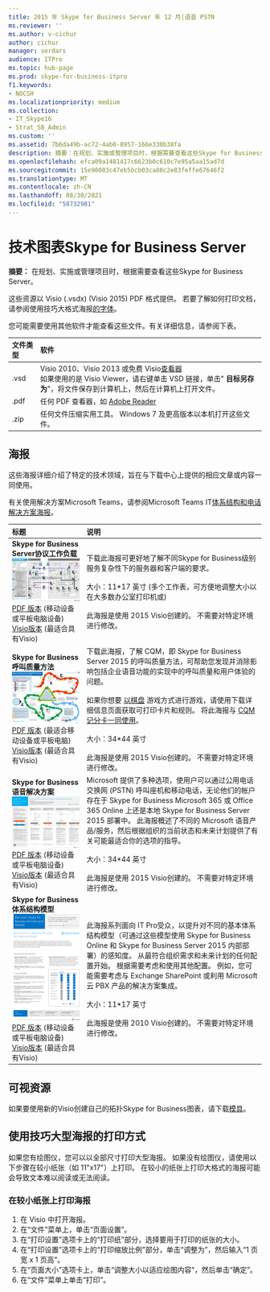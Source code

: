 ```yaml
---
title: 2015 年 Skype for Business Server 年 12 月|语音 PSTN
ms.reviewer: ''
ms.author: v-cichur
author: cichur
manager: serdars
audience: ITPro
ms.topic: hub-page
ms.prod: skype-for-business-itpro
f1.keywords:
- NOCSH
ms.localizationpriority: medium
ms.collection:
- IT_Skype16
- Strat_SB_Admin
ms.custom: ''
ms.assetid: 7b6da49b-ac72-4ab0-8957-166e330b38fa
description: 摘要：在规划、实施或管理项目时，根据需要查看这些Skype for Business Server。
ms.openlocfilehash: efca09a1481417c6623b0c610c7e95a5aa15ad7d
ms.sourcegitcommit: 15e90083c47eb5bcb03ca80c2e83feffe67646f2
ms.translationtype: MT
ms.contentlocale: zh-CN
ms.lasthandoff: 08/30/2021
ms.locfileid: "58732981"
---
```

# <a name="technical-diagrams-for-skype-for-business-server"></a>技术图表Skype for Business Server

**摘要：** 在规划、实施或管理项目时，根据需要查看这些Skype for Business Server。

这些资源以 Visio (.vsdx)  (Visio 2015) PDF 格式提供。 若要了解如何打印文档，请参阅使用技巧大格式海报[的字体](technical-diagrams.md#tips)。

您可能需要使用其他软件才能查看这些文件。有关详细信息，请参阅下表。

|文件类型|软件|
|:--- |:--- |
|.vsd |Visio 2010、Visio 2013 或免费 Visio[查看器](https://go.microsoft.com/fwlink/p/?LinkId=393676) <br/> 如果使用的是 Visio Viewer，请右键单击 VSD 链接，单击" **目标另存为**"，将文件保存到计算机上，然后在计算机上打开文件。 |
|.pdf |任何 PDF 查看器，如 [Adobe Reader](https://go.microsoft.com/fwlink/p/?LinkId=393675) |
|.zip |任何文件压缩实用工具。 Windows 7 及更高版本以本机打开这些文件。 |

## <a name="posters"></a>海报

这些海报详细介绍了特定的技术领域，旨在与下载中心上提供的相应文章或内容一同使用。

有关使用解决方案Microsoft Teams，请参阅Microsoft Teams IT[体系结构和电话解决方案海报](/MicrosoftTeams/teams-architecture-solutions-posters)。

|标题|说明|
|:---|:---|
|**Skype for Business Server协议工作负载** <br/>![SfB 协议工作负载海报。](media/0dccf933-eab3-4793-a8a4-4f6b9b0b4fa0.png)<br/>[PDF 版本](https://go.microsoft.com/fwlink/p/?LinkId=550989) (移动设备或平板电脑设备)  <br/> [Visio版本](https://go.microsoft.com/fwlink/p/?LinkId=550991) (最适合具有Visio)  |下载此海报可更好地了解不同Skype for Business级别服务复杂性下的服务器和客户端的要求。<br/> <br/> 大小：11*17 英寸 (多个工作表，可方便地调整大小以在大多数办公室打印机或)  <br/> <br/> 此海报是使用 2015 Visio创建的。 不需要对特定环境进行修改。 |
|**Skype for Business呼叫质量方法** <br/> ![通话质量方法海报。](media/69d33707-8dc4-446a-8d72-0a77be59a64a.png)[PDF 版本](https://go.microsoft.com/fwlink/p/?LinkId=617899) (最适合移动设备或平板电脑)  <br/> [Visio版本](https://go.microsoft.com/fwlink/p/?LinkId=617900) (最适合具有Visio)  |下载此海报，了解 CQM，即 Skype for Business Server 2015 的呼叫质量方法，可帮助您发现并消除影响包括企业语音功能的实现中的呼叫质量和用户体验的问题。 <br/> <br/> 如果你想要 [以棋盘](https://go.microsoft.com/fwlink/p/?LinkId=617898) 游戏方式进行游戏，请使用下载详细信息页面获取可打印卡片和规则。 将此海报与 [CQM 记分卡一同使用](https://go.microsoft.com/fwlink/p/?LinkId=617904)。 <br/><br/> 大小：34*44 英寸 <br/> <br/> 此海报是使用 2015 Visio创建的。 不需要对特定环境进行修改。 |
|**Skype for Business语音解决方案** <br/> ![规划语音解决方案海报。](media/1d3371f3-d554-4d6b-ac4f-a927bbe50b26.png) <br/> [PDF 版本](https://go.microsoft.com/fwlink/?linkid=869123) (移动设备或平板电脑设备)  <br/> [Visio版本](https://go.microsoft.com/fwlink/?linkid=869124) (最适合具有Visio)  |Microsoft 提供了多种选项，使用户可以通过公用电话交换网 (PSTN) 呼叫座机和移动电话，无论他们的帐户存在于 Skype for Business Microsoft 365 或 Office 365 Online 上还是本地 Skype for Business Server 2015 部署中。 此海报概述了不同的 Microsoft 语音产品/服务，然后根据组织的当前状态和未来计划提供了有关可能最适合你的选项的指导。 <br/> <br/> 大小：34*44 英寸 <br/><br/> 此海报是使用 2015 Visio创建的。 不需要对特定环境进行修改。 |
|**Skype for Business体系结构模型** <br/> ![Skype for Business体系结构模型。](media/0734153f-af7b-4cf3-b095-96bdd1de3fb0.png) <br/> [PDF 版本](https://go.microsoft.com/fwlink/?linkid=869125) (移动设备或平板电脑设备)  <br/> [Visio版本](https://go.microsoft.com/fwlink/?linkid=869126) (最适合具有Visio)  |此海报系列面向 IT Pro受众，以提升对不同的基本体系结构模型（可通过这些模型使用 Skype for Business Online 和 Skype for Business Server 2015 内部部署）的感知度。 从最符合组织需求和未来计划的任何配置开始。 根据需要考虑和使用其他配置。 例如，您可能需要考虑与 Exchange SharePoint 或利用 Microsoft 云 PBX 产品的解决方案集成。 <br/><br/> 大小：11*17 英寸 <br/><br/> 此海报是使用 2010 Visio创建的。 不需要对特定环境进行修改。 |

## <a name="visual-assets"></a>可视资源

如果要使用新的Visio创建自己的拓扑Skype for Business图表，请下载[模具](https://go.microsoft.com/fwlink/p/?LinkId=550985)。

## <a name="tips-for-printing-large-format-posters"></a>使用技巧大型海报的打印方式

<a name="tips"> </a>

如果您有绘图仪，您可以以全部尺寸打印大型海报。 如果没有绘图仪，请使用以下步骤在较小纸张（如 11"x17"）上打印。 在较小的纸张上打印大格式的海报可能会导致文本难以阅读或无法阅读。

### <a name="print-posters-on-smaller-paper"></a>在较小纸张上打印海报

1. 在 Visio 中打开海报。
2. 在“文件”菜单上，单击“页面设置”。
3. 在“打印设置”选项卡上的“打印纸”部分，选择要用于打印的纸张的大小。
4. 在“打印设置”选项卡上的“打印缩放比例”部分，单击“调整为”，然后输入“1 页宽 x 1 页高”。
5. 在“页面大小”选项卡上，单击“调整大小以适应绘图内容”，然后单击“确定”。
6. 在“文件”菜单上单击“打印”。